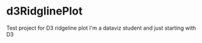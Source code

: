 # d3RidglinePlot
Test project for D3 ridgeline plot
I'm a dataviz student and just starting with D3
